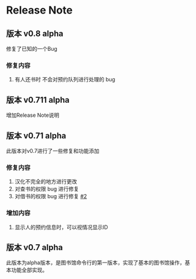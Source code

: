 # Release Note

## 版本 v0.8 alpha

修复了已知的一个Bug

### 修复内容

1. 有人还书时 不会对预约队列进行处理的 bug

## 版本 v0.711 alpha

增加Release Note说明

## 版本 v0.71 alpha

此版本对v0.7进行了一些修复和功能添加

### 修复内容

1. 汉化不完全的地方进行更改
2. 对查书的权限 bug 进行修复
3. 对借书的权限 bug 进行修复 [#2](https://github.com/sigmarising/Library_DataStructure/issues/2)

### 增加内容

1. 显示人的预约信息时，可以视情况显示ID

## 版本 v0.7 alpha

此版本为alpha版本，是图书馆命令行的第一版本，实现了基本的图书馆操作，基本功能全部实现。
